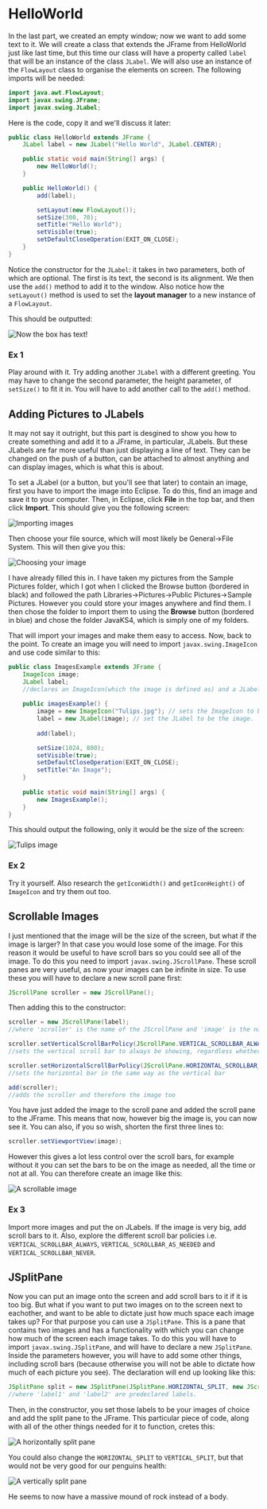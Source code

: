 HelloWorld
===

In the last part, we created an empty window; now we want to add some text to it. We will create a class that extends the JFrame from HelloWorld just like last time, but this time our class will have a property called `label` that will be an instance of the class `JLabel`. We will also use an instance of the `FlowLayout` class to organise the elements on screen. The following imports will be needed:

```java
import java.awt.FlowLayout;
import javax.swing.JFrame;
import javax.swing.JLabel;
```

Here is the code, copy it and we'll discuss it later:

```java
public class HelloWorld extends JFrame {
    JLabel label = new JLabel("Hello World", JLabel.CENTER);

    public static void main(String[] args) {
        new HelloWorld();
    }

    public HelloWorld() {
        add(label);

        setLayout(new FlowLayout());
	    setSize(300, 70);
	    setTitle("Hello World");
	    setVisible(true);
	    setDefaultCloseOperation(EXIT_ON_CLOSE);
	}
}
```

Notice the constructor for the `JLabel`: it takes in two parameters, both of which are optional. The first is its text, the second is its alignment. We then use the `add()` method to add it to the window. Also notice how the `setLayout()` method is used to set the **layout manager** to a new instance of a `FlowLayout`. 

This should be outputted:

![Now the box has text!](https://github.com/HashanP/cadmus/raw/master/src/Images/Hello_World.png)

### Ex 1
Play around with it. Try adding another `JLabel` with a different greeting. You may have to change the second parameter, the height parameter, of `setSize()` to fit it in. You will have to add another call to the `add()` method.

## Adding Pictures to JLabels
It may not say it outright, but this part is desgined to show you how to create something and add it to a JFrame, in particular, JLabels. But these JLabels are far more useful than just displaying a line of text. They can be changed on the push of a button, can be attached to almost anything and can display images, which is what this is about.

To set a JLabel (or a button, but you'll see that later) to contain an image, first you have to import the image into Eclipse. To do this, find an image and save it to your computer. Then, in Eclipse, click **File** in the top bar, and then click **Import**. This should give you the following screen:

![Importing images](../Images/imports.png)

Then choose your file source, which will most likely be General->File System. This will then give you this:

![Choosing your image](../Images/imports2.png)

I have already filled this in. I have taken my pictures from the Sample Pictures folder, which I got when I clicked the Browse button (bordered in black) and followed the path Libraries->Pictures->Public Pictures->Sample Pictures. However you could store your images anywhere and find them. I then chose the folder to import them to using the **Browse** button (bordered in blue) and chose the folder JavaKS4, which is simply one of my folders.

That will import your images and make them easy to access. Now, back to the point. To create an image you will need to import `javax.swing.ImageIcon` and use code similar to this:

```java
public class ImagesExample extends JFrame {
	ImageIcon image;
	JLabel label;
	//declares an ImageIcon(which the image is defined as) and a JLabel.
	
	public imagesExample() {
		image = new ImageIcon("Tulips.jpg"); // sets the ImageIcon to be Tulips.jpg
		label = new JLabel(image); // set the JLabel to be the image.
		
		add(label);

		setSize(1024, 800);
		setVisible(true);
		setDefaultCloseOperation(EXIT_ON_CLOSE);
		setTitle("An Image");
	}
	
	public static void main(String[] args) {
		new ImagesExample();
	}
}
```

This should output the following, only it would be the size of the screen:

![Tulips image](../Images/Tulips.png)

### Ex 2
Try it yourself. Also research the `getIconWidth()` and `getIconHeight()` of `ImageIcon` and try them out too.

## Scrollable Images
I just mentioned that the image will be the size of the screen, but what if the image is larger? In that case you would lose some of the image. For this reason it would be useful to have scroll bars so you could see all of the image. To do this you need to import `javax.swing.JScrollPane`. These scroll panes are very useful, as now your images can be infinite in size. To use these you will have to declare a new scroll pane first:

```java
JScrollPane scroller = new JScrollPane();
```

Then adding this to the constructor:

```java
scroller = new JScrollPane(label);
//where 'scroller' is the name of the JScrollPane and 'image' is the name of the JLabel with an image on it

scroller.setVerticalScrollBarPolicy(JScrollPane.VERTICAL_SCROLLBAR_ALWAYS);
//sets the vertical scroll bar to always be showing, regardless whether or not it is in use

scroller.setHorizontalScrollBarPolicy(JScrollPane.HORIZONTAL_SCROLLBAR_ALWAYS);
//sets the horizontal bar in the same way as the vertical bar 

add(scroller);
//adds the scroller and therefore the image too
```

You have just added the image to the scroll pane and added the scroll pane to the JFrame. This means that now, however big the image is, you can now see it. You can also, if you so wish, shorten the first three lines to: 

```java
scroller.setViewportView(image);
```

However this gives a lot less control over the scroll bars, for example without it you can set the bars to be on the image as needed, all the time or not at all. You can therefore create an image like this:

![A scrollable image](../Images/scroll-images.png)

### Ex 3
Import more images and put the on JLabels. If the image is very big, add scroll bars to it. Also, explore the different scroll bar policies i.e. `VERTICAL_SCROLLBAR_ALWAYS`, `VERTICAL_SCROLLBAR_AS_NEEDED` and `VERTICAL_SCROLLBAR_NEVER`.

## JSplitPane
Now you can put an image onto the screen and add scroll bars to it if it is too big. But what if you want to put two images on to the screen next to eachother, and want to be able to dictate just how much space each image takes up? For that purpose you can use a `JSplitPane`. This is a pane that contains two images and has a functionality with which you can change how much of the screen each image takes. To do this you will have to import `javax.swing.JSplitPane`, and will have to declare a new `JSplitPane`. Inside the parameters however, you will have to add some other things, including scroll bars (because otherwise you will not be able to dictate how much of each picture you see). The declaration will end up looking like this:

```java
JSplitPane split = new JSplitPane(JSplitPane.HORIZONTAL_SPLIT, new JScrollPane(label1), new JScrollPane(label2));
//where 'label1' and 'label2' are predeclared labels.
```

Then, in the constructor, you set those labels to be your images of choice and add the split pane to the JFrame. This particular piece of code, along with all of the other things needed for it to function, cretes this:

![A horizontally split pane](../Images/horizontal_split.png)

You could also change the `HORIZONTAL_SPLIT` to `VERTICAL_SPLIT`, but that would not be very good for our penguins health:

![A vertically split pane](../Images/vertical_split.png)

He seems to now have a massive mound of rock instead of a body.
